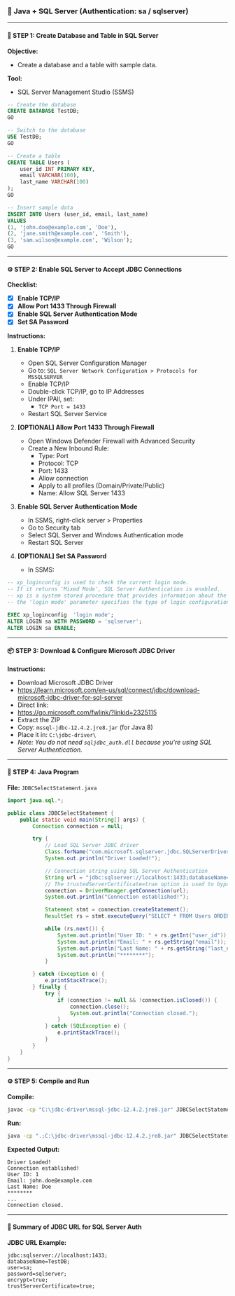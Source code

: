 ### :rocket: Java + SQL Server (Authentication: sa / sqlserver)

---

#### :triangular_ruler: STEP 1: Create Database and Table in SQL Server

**Objective:**  
- Create a database and a table with sample data.

**Tool:**  
- SQL Server Management Studio (SSMS)

```sql
-- Create the database
CREATE DATABASE TestDB;
GO

-- Switch to the database
USE TestDB;
GO

-- Create a table
CREATE TABLE Users (
    user_id INT PRIMARY KEY,
    email VARCHAR(100),
    last_name VARCHAR(100)
);
GO

-- Insert sample data
INSERT INTO Users (user_id, email, last_name)
VALUES 
(1, 'john.doe@example.com', 'Doe'),
(2, 'jane.smith@example.com', 'Smith'),
(3, 'sam.wilson@example.com', 'Wilson');
GO
```

---

#### :gear: STEP 2: Enable SQL Server to Accept JDBC Connections

**Checklist:**  
- [x] **Enable TCP/IP**  
- [x] **Allow Port 1433 Through Firewall**  
- [x] **Enable SQL Server Authentication Mode**  
- [x] **Set SA Password**

**Instructions:**

1. **Enable TCP/IP**  
   - Open SQL Server Configuration Manager  
   - Go to: `SQL Server Network Configuration > Protocols for MSSQLSERVER`  
   - Enable TCP/IP  
   - Double-click TCP/IP, go to IP Addresses  
   - Under IPAll, set:  
     - `TCP Port = 1433`  
   - Restart SQL Server Service

2. **[OPTIONAL] Allow Port 1433 Through Firewall**  
   - Open Windows Defender Firewall with Advanced Security  
   - Create a New Inbound Rule:  
     - Type: Port  
     - Protocol: TCP  
     - Port: 1433  
     - Allow connection  
     - Apply to all profiles (Domain/Private/Public)  
     - Name: Allow SQL Server 1433

3. **Enable SQL Server Authentication Mode**  
   - In SSMS, right-click server > Properties  
   - Go to Security tab  
   - Select SQL Server and Windows Authentication mode  
   - Restart SQL Server

4. **[OPTIONAL] Set SA Password**  
   - In SSMS:

```sql
-- xp_loginconfig is used to check the current login mode.
-- If it returns 'Mixed Mode', SQL Server Authentication is enabled.    
-- xp is a system stored procedure that provides information about the login configuration.
-- the 'login mode' parameter specifies the type of login configuration to check.

EXEC xp_loginconfig  'login mode';
ALTER LOGIN sa WITH PASSWORD = 'sqlserver';
ALTER LOGIN sa ENABLE;
```

---

#### :package: STEP 3: Download & Configure Microsoft JDBC Driver

**Instructions:**  
- Download Microsoft JDBC Driver  
- https://learn.microsoft.com/en-us/sql/connect/jdbc/download-microsoft-jdbc-driver-for-sql-server
- Direct link:
- https://go.microsoft.com/fwlink/?linkid=2325115
- Extract the ZIP  
- Copy: `mssql-jdbc-12.4.2.jre8.jar` (for Java 8)  
- Place it in: `C:\jdbc-driver\`  
- _Note: You do not need `sqljdbc_auth.dll` because you're using SQL Server Authentication._

---

#### :test_tube: STEP 4: Java Program

**File:** `JDBCSelectStatement.java`

```java
import java.sql.*;

public class JDBCSelectStatement {
    public static void main(String[] args) {
        Connection connection = null;

        try {
            // Load SQL Server JDBC driver
            Class.forName("com.microsoft.sqlserver.jdbc.SQLServerDriver");
            System.out.println("Driver Loaded!");

            // Connection string using SQL Server Authentication
            String url = "jdbc:sqlserver://localhost:1433;databaseName=TestDB;user=sa;password=sqlserver;encrypt=true;trustServerCertificate=true;";
            // The trustedServerCertificate=true option is used to bypass SSL certificate validation for local development. If this is not set, you may encounter SSL errors because the server's certificate is self-signed. Server Certificates are typically used to encrypt the connection between the client and server, ensuring that data transmitted over the network is secure. Setting this to true allows the connection to proceed without validating the server's certificate, which is useful in development environments where you may not have a valid SSL certificate. If not set, you may encounter SSL errors because the server's certificate is self-signed. These are digital certificates used to establish a secure connection between the client and server, ensuring that data transmitted over the network is encrypted and secure. In production, you would typically use a valid certificate issued by a trusted Certificate Authority (CA).
            connection = DriverManager.getConnection(url);
            System.out.println("Connection established!");

            Statement stmt = connection.createStatement();
            ResultSet rs = stmt.executeQuery("SELECT * FROM Users ORDER BY user_id");

            while (rs.next()) {
                System.out.println("User ID: " + rs.getInt("user_id"));
                System.out.println("Email: " + rs.getString("email"));
                System.out.println("Last Name: " + rs.getString("last_name"));
                System.out.println("********");
            }

        } catch (Exception e) {
            e.printStackTrace();
        } finally {
            try {
                if (connection != null && !connection.isClosed()) {
                    connection.close();
                    System.out.println("Connection closed.");
                }
            } catch (SQLException e) {
                e.printStackTrace();
            }
        }
    }
}
```

---

#### :gear: STEP 5: Compile and Run

**Compile:**
```bash
javac -cp "C:\jdbc-driver\mssql-jdbc-12.4.2.jre8.jar" JDBCSelectStatement.java
```

**Run:**
```bash
java -cp ".;C:\jdbc-driver\mssql-jdbc-12.4.2.jre8.jar" JDBCSelectStatement
```

**Expected Output:**
```text
Driver Loaded!
Connection established!
User ID: 1
Email: john.doe@example.com
Last Name: Doe
********
...
Connection closed.
```

---

#### :dart: Summary of JDBC URL for SQL Server Auth

**JDBC URL Example:**
```text
jdbc:sqlserver://localhost:1433;
databaseName=TestDB;
user=sa;
password=sqlserver;
encrypt=true;
trustServerCertificate=true;
```